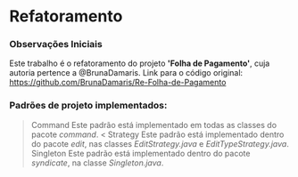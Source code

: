 # Refatoramento

### Observações Iniciais
Este trabalho é o refatoramento do projeto **'Folha de Pagamento'**, cuja autoria pertence a @BrunaDamaris.
Link para o código original: https://github.com/BrunaDamaris/Re-Folha-de-Pagamento 

### Padrões de projeto implementados: 
> Command
    Este padrão está implementado em todas as classes do pacote *command*. <
> Strategy
    Este padrão está implementado dentro do pacote *edit*, nas classes *EditStrategy.java* e *EditTypeStrategy.java*. 
> Singleton
    Este padrão está implementado dentro do pacote *syndicate*, na classe *Singleton.java*.

